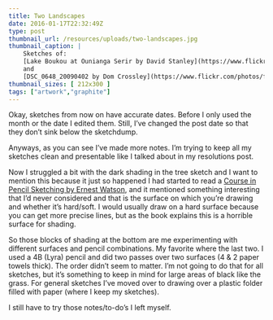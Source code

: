 ```yaml
---
title: Two Landscapes
date: 2016-01-17T22:32:49Z
type: post
thumbnail_url: /resources/uploads/two-landscapes.jpg
thumbnail_caption: |
    Sketches of:
    [Lake Boukou at Ounianga Serir by David Stanley](https://www.flickr.com/photos/davidstanleytravel/24422355826)/ used under [CC-BY](https://creativecommons.org/licenses/by/2.0/)
    and
    [DSC_0648_20090402 by Dom Crossley](https://www.flickr.com/photos/flashcurd/23805691904) / used under [CC-BY](https://creativecommons.org/licenses/by/2.0/)
thumbnail_sizes: [ 212x300 ]
tags: ["artwork","graphite"]
---
```

Okay, sketches from now on have accurate dates. Before I only used the month or the date I edited them. Still, I’ve changed the post date so that they don’t sink below the sketchdump.

Anyways, as you can see I’ve made more notes. I’m trying to keep all my sketches clean and presentable like I talked about in my resolutions post.

Now I struggled a bit with the dark shading in the tree sketch and I want to mention this because it just so happened I had started to read a [Course in Pencil Sketching by Ernest Watson](https://openlibrary.org/works/OL4302170W/Course_in_pencil_sketching), and it mentioned something interesting that I’d never considered and that is the surface on which you’re drawing and whether it’s hard/soft. I would usually draw on a hard surface because you can get more precise lines, but as the book explains this is a horrible surface for shading.

So those blocks of shading at the bottom are me experimenting with different surfaces and pencil combinations. My favorite where the last two. I used a 4B (Lyra) pencil and did two passes over two surfaces (4 & 2 paper towels thick). The order didn’t seem to matter. I’m not going to do that for all sketches, but it’s something to keep in mind for large areas of black like the grass. For general sketches I’ve moved over to drawing over a plastic folder filled with paper (where I keep my sketches).

I still have to try those notes/to-do’s I left myself.
